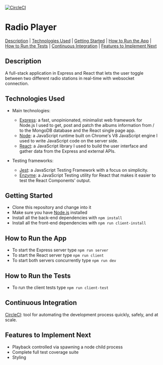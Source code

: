 [![CircleCI](https://circleci.com/gh/AndreaDiotallevi/radio-player.svg?style=shield)](https://circleci.com/gh/AndreaDiotallevi/radio-player)

# Radio Player

[Description](#description) | [Technologies Used](#technologies-used) | [Getting Started](#getting-started) | [How to Run the App](#how-to-run-the-app) | [How to Run the Tests](#how-to-run-the-tests) | [Continuous Integration](#continuous-integration) | [Features to Implement Next](#features-to-implement-next)

## Description

A full-stack application in Express and React that lets the user toggle between two different radio stations in real-time with websocket connection.

## Technologies Used

- Main technologies:
  * [Express](https://expressjs.com/): a fast, unopinionated, minimalist web framework for Node.js I used to get, post and patch the albums information from / to the MongoDB database and the React single page app.
  * [Node](https://nodejs.org/en/): a JavaScript runtime built on Chrome's V8 JavaScript engine I used to write JavaScript code on the server side.
  * [React](https://reactjs.org/): a JavaScript library I used to build the user interface and gather data from the Express and external APIs.
  
- Testing frameworks:
  * [Jest](https://jestjs.io/): a JavaScript Testing Framework with a focus on simplicity.
  * [Enzyme](https://www.npmjs.com/package/enzyme): a JavaScript Testing utility for React that makes it easier to test the React Components' output.

## Getting Started

* Clone this repository and change into it
* Make sure you have [Node.js](https://nodejs.org/en/download/) installed
* Install all the back-end dependencies with ```npm install```
* Install all the front-end dependencies with ```npm run client-install```

## How to Run the App

* To start the Express server type ```npm run server```
* To start the React server type ```npm run client```
* To start both servers concurrently type ```npm run dev```

## How to Run the Tests

* To run the client tests type ```npm run client-test```

## Continuous Integration

[CircleCI](https://circleci.com/): tool for automating the development process quickly, safely, and at scale.

## Features to Implement Next

* Playback controlled via spawning a node child process
* Complete full test coverage suite
* Styling
